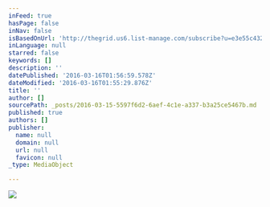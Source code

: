 ```yaml
---
inFeed: true
hasPage: false
inNav: false
isBasedOnUrl: 'http://thegrid.us6.list-manage.com/subscribe?u=e3e55c4321c915d4d6fb9f8f0&id=a1b15cc499'
inLanguage: null
starred: false
keywords: []
description: ''
datePublished: '2016-03-16T01:56:59.578Z'
dateModified: '2016-03-16T01:55:29.876Z'
title: ''
author: []
sourcePath: _posts/2016-03-15-5597f6d2-6aef-4c1e-a337-b3a25ce5467b.md
published: true
authors: []
publisher:
  name: null
  domain: null
  url: null
  favicon: null
_type: MediaObject

---
```

![](https://s3-us-west-2.amazonaws.com/the-grid-img/p/3d2d2a18bd312dcad84882bfe0985aab0cc83b7b.jpg)